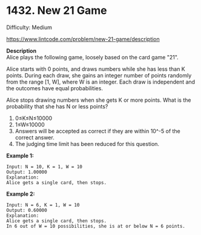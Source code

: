# 1432. New 21 Game

Difficulty: Medium

https://www.lintcode.com/problem/new-21-game/description

**Description**  
Alice plays the following game, loosely based on the card game "21".

Alice starts with 0 points, and draws numbers while she has less than K points. During each draw, she gains an integer number of points randomly from the range [1, W], where W is an integer. Each draw is independent and the outcomes have equal probabilities.

Alice stops drawing numbers when she gets K or more points. What is the probability that she has N or less points?

1. 0≤K≤N≤10000
2. 1≤W≤10000
3. Answers will be accepted as correct if they are within 10^-5 of the correct answer.
4. The judging time limit has been reduced for this question.

**Example 1:**
```
Input: N = 10, K = 1, W = 10
Output: 1.00000
Explanation:  
Alice gets a single card, then stops.
```

**Example 2:**
```
Input: N = 6, K = 1, W = 10
Output: 0.60000
Explanation:  
Alice gets a single card, then stops.
In 6 out of W = 10 possibilities, she is at or below N = 6 points.
```

